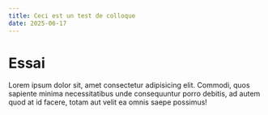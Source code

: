 ```yaml
---
title: Ceci est un test de colloque
date: 2025-06-17
---
```


# Essai

Lorem ipsum dolor sit, amet consectetur adipisicing elit. Commodi, quos sapiente minima necessitatibus unde consequuntur porro debitis, ad autem quod at id facere, totam aut velit ea omnis saepe possimus!
